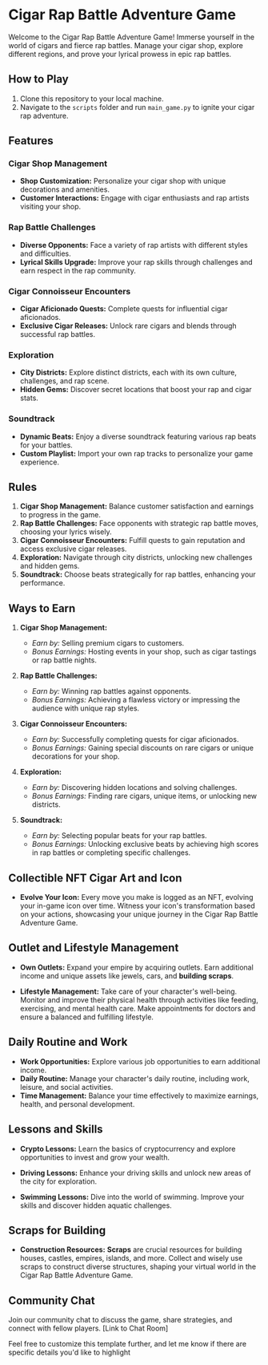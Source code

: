 # Cigar Rap Battle Adventure Game

Welcome to the Cigar Rap Battle Adventure Game! Immerse yourself in the world of cigars and fierce rap battles. Manage your cigar shop, explore different regions, and prove your lyrical prowess in epic rap battles.

## How to Play

1. Clone this repository to your local machine.
2. Navigate to the `scripts` folder and run `main_game.py` to ignite your cigar rap adventure.

## Features

### Cigar Shop Management
- **Shop Customization:** Personalize your cigar shop with unique decorations and amenities.
- **Customer Interactions:** Engage with cigar enthusiasts and rap artists visiting your shop.

### Rap Battle Challenges
- **Diverse Opponents:** Face a variety of rap artists with different styles and difficulties.
- **Lyrical Skills Upgrade:** Improve your rap skills through challenges and earn respect in the rap community.

### Cigar Connoisseur Encounters
- **Cigar Aficionado Quests:** Complete quests for influential cigar aficionados.
- **Exclusive Cigar Releases:** Unlock rare cigars and blends through successful rap battles.

### Exploration
- **City Districts:** Explore distinct districts, each with its own culture, challenges, and rap scene.
- **Hidden Gems:** Discover secret locations that boost your rap and cigar stats.

### Soundtrack
- **Dynamic Beats:** Enjoy a diverse soundtrack featuring various rap beats for your battles.
- **Custom Playlist:** Import your own rap tracks to personalize your game experience.

## Rules

1. **Cigar Shop Management:** Balance customer satisfaction and earnings to progress in the game.
2. **Rap Battle Challenges:** Face opponents with strategic rap battle moves, choosing your lyrics wisely.
3. **Cigar Connoisseur Encounters:** Fulfill quests to gain reputation and access exclusive cigar releases.
4. **Exploration:** Navigate through city districts, unlocking new challenges and hidden gems.
5. **Soundtrack:** Choose beats strategically for rap battles, enhancing your performance.

## Ways to Earn

1. **Cigar Shop Management:**
   - *Earn by:* Selling premium cigars to customers.
   - *Bonus Earnings:* Hosting events in your shop, such as cigar tastings or rap battle nights.

2. **Rap Battle Challenges:**
   - *Earn by:* Winning rap battles against opponents.
   - *Bonus Earnings:* Achieving a flawless victory or impressing the audience with unique rap styles.

3. **Cigar Connoisseur Encounters:**
   - *Earn by:* Successfully completing quests for cigar aficionados.
   - *Bonus Earnings:* Gaining special discounts on rare cigars or unique decorations for your shop.

4. **Exploration:**
   - *Earn by:* Discovering hidden locations and solving challenges.
   - *Bonus Earnings:* Finding rare cigars, unique items, or unlocking new districts.

5. **Soundtrack:**
   - *Earn by:* Selecting popular beats for your rap battles.
   - *Bonus Earnings:* Unlocking exclusive beats by achieving high scores in rap battles or completing specific challenges.

## Collectible NFT Cigar Art and Icon

- **Evolve Your Icon:** Every move you make is logged as an NFT, evolving your in-game icon over time. Witness your icon's transformation based on your actions, showcasing your unique journey in the Cigar Rap Battle Adventure Game.

## Outlet and Lifestyle Management

- **Own Outlets:** Expand your empire by acquiring outlets. Earn additional income and unique assets like jewels, cars, and **building scraps**.

- **Lifestyle Management:** Take care of your character's well-being. Monitor and improve their physical health through activities like feeding, exercising, and mental health care. Make appointments for doctors and ensure a balanced and fulfilling lifestyle.

## Daily Routine and Work

- **Work Opportunities:** Explore various job opportunities to earn additional income.
- **Daily Routine:** Manage your character's daily routine, including work, leisure, and social activities.
- **Time Management:** Balance your time effectively to maximize earnings, health, and personal development.

## Lessons and Skills

- **Crypto Lessons:** Learn the basics of cryptocurrency and explore opportunities to invest and grow your wealth.

- **Driving Lessons:** Enhance your driving skills and unlock new areas of the city for exploration.

- **Swimming Lessons:** Dive into the world of swimming. Improve your skills and discover hidden aquatic challenges.

## Scraps for Building

- **Construction Resources:** **Scraps** are crucial resources for building houses, castles, empires, islands, and more. Collect and wisely use scraps to construct diverse structures, shaping your virtual world in the Cigar Rap Battle Adventure Game.

## Community Chat

Join our community chat to discuss the game, share strategies, and connect with fellow players. [Link to Chat Room]

Feel free to customize this template further, and let me know if there are specific details you'd like to highlight